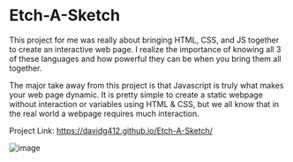 # Etch-A-Sketch
This project for me was really about bringing HTML, CSS, and JS together
to create an interactive web page. I realize the importance of knowing
all 3 of these languages and how powerful they can be when you bring them all
together.

The major take away from this project is that Javascript is truly what
makes your web page dynamic. It is pretty simple to create a static
webpage without interaction or variables using HTML & CSS, but we all know
that in the real world a webpage requires much interaction.

Project Link: https://davidg412.github.io/Etch-A-Sketch/

![image](https://user-images.githubusercontent.com/103713915/209182262-e9c94d32-b20c-4eb9-bd17-403b982376c8.png)

